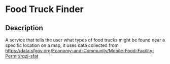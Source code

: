 # Food Truck Finder
## Description
A service that tells the user what types of food trucks might be found near a specific location on a map, it uses data collected from https://data.sfgov.org/Economy-and-Community/Mobile-Food-Facility-Permit/rqzj-sfat
